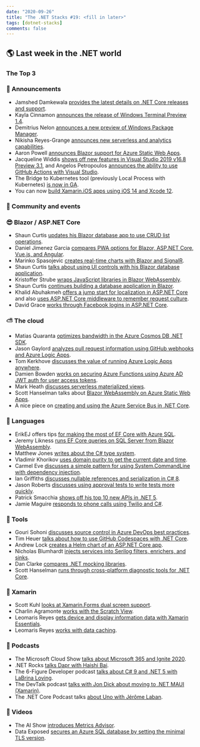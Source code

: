 ```yaml
---
date: "2020-09-26"
title: "The .NET Stacks #19: <fill in later>"
tags: [dotnet-stacks]
comments: false
---
```


## 🌎 Last week in the .NET world

### The Top 3

### 📢 Announcements

* Jamshed Damkewala [provides the latest details on .NET Core releases and support](https://devblogs.microsoft.com/dotnet/net-core-releases-and-support).
* Kayla Cinnamon [announces the release of Windows Terminal Preview 1.4](https://devblogs.microsoft.com/commandline/windows-terminal-preview-1-4-release).
* Demitrius Nelon [announces a new preview of Windows Package Manager](https://devblogs.microsoft.com/commandline/windows-package-manager-preview-v0-2-2521).
* Nikisha Reyes-Grange [announces new serverless and analytics capabilities](https://devblogs.microsoft.com/cosmosdb/ignite-2020-new-serverless-and-analytics-capabilities-announced).
* Aaron Powell [announces Blazor support for Azure Static Web Apps](https://devblogs.microsoft.com/aspnet/azure-static-web-apps-with-blazor).
* Jacqueline Widdis [shows off new features in Visual Studio 2019 v16.8 Preview 3.1](https://devblogs.microsoft.com/visualstudio/visual-studio-2019-v16-8-preview-3-1), and Angelos Petropoulos [announces the ability to use GitHub Actions with Visual Studio](https://devblogs.microsoft.com/visualstudio/using-github-actions-in-visual-studio-is-as-easy-as-right-click-and-publish).
* The Bridge to Kubernetes tool (previously Local Process with Kubernetes) [is now in GA](https://devblogs.microsoft.com/visualstudio/bridge-to-kubernetes-ga).
* You can now [build Xamarin.iOS apps using iOS 14 and Xcode 12](https://devblogs.microsoft.com/xamarin/ios-14-and-xcode-12-xamarin-ios).

### 📅 Community and events


### 😎 Blazor / ASP.NET Core

* Shaun Curtis [updates his Blazor database app to use CRUD list operations](https://www.codeproject.com/Articles/5280391/Building-a-Database-Application-in-Blazor-Part-5-V).
* Daniel Jimenez Garcia [compares PWA options for Blazor, ASP.NET Core, Vue.js, and Angular](https://www.dotnetcurry.com/aspnet-core/progressive-web-apps-blazor-vuejs-angular).
* Marinko Spasojevic [creates real-time charts with Blazor and SignalR](https://code-maze.com/creating-blazor-webassembly-signalr-charts/).
* Shaun Curtis [talks about using UI controls with his Blazor database application](https://www.codeproject.com/Articles/5280090/Building-a-Database-Application-in-Blazor-Part-4-U).
* Kristoffer Strube [wraps JavaScript libraries in Blazor WebAssembly](https://blog.elmah.io/wrapping-javascript-libraries-in-blazor-webassembly-wasm/).
* Shaun Curtis [continues building a database application in Blazor](https://www.codeproject.com/Articles/5279963/Building-a-Database-Application-in-Blazor-Part-3-C).
* Khalid Abuhakmeh [offers a jump start for localization in ASP.NET Core](https://khalidabuhakmeh.com/aspdotnet-core-localization-jump-start) and also [uses ASP.NET Core middleware to remember request culture](https://khalidabuhakmeh.com/remember-asdotnet-request-culture-using-middleware).
* David Grace [works through Facebook logins in ASP.NET Core](https://www.roundthecode.com/dotnet/allow-your-users-to-login-to-your-asp-net-core-app-through-facebook).

### ⛅ The cloud

* Matias Quaranta [optimizes bandwidth in the Azure Cosmos DB .NET SDK](https://devblogs.microsoft.com/cosmosdb/enable-content-response-on-write).
* Jason Gaylord [analyzes pull request information using GitHub webhooks and Azure Logic Apps](https://www.jasongaylord.com/blog/2020/09/24/github-pull-request-webhook-logic-app).
* Tom Kerkhove [discusses the value of running Azure Logic Apps anywhere](https://blog.tomkerkhove.be/2020/09/22/why-running-azure-logic-apps-anywhere-is-a-game-changer/).
* Damien Bowden [works on securing Azure Functions using Azure AD JWT auth for user access tokens](https://damienbod.com/2020/09/24/securing-azure-functions-using-azure-ad-jwt-bearer-token-authentication-for-user-access-tokens/).
* Mark Heath [discusses serverless materialized views](https://markheath.net/post/serverless-materialized-views).
* Scott Hanselman talks about [Blazor WebAssembly on Azure Static Web Apps](https://www.hanselman.com/blog/BlazorWebAssemblyOnAzureStaticWebApps.aspx).
* A nice piece on [creating and using the Azure Service Bus in .NET Core](https://www.pmichaels.net/2020/09/19/creating-and-using-an-azure-service-bus-in-net-core).

### 📔 Languages

* ErikEJ offers tips [for making the most of EF Core with Azure SQL](https://erikej.github.io/efcore/sqldb/2020/09/21/efcore-azure-sql-db.html).
* Jeremy Likness [runs EF Core queries on SQL Server from Blazor WebAssembly](https://blog.jeremylikness.com/blog/run-efcore-queries-against-sql-from-blazor-webassembly/).
* Matthew Jones [writes about the C# type system](https://exceptionnotfound.net/csharp-in-simple-terms-1-the-type-system).
* Vladimir Khorikov [uses domain purity to get the current date and time](https://enterprisecraftsmanship.com/posts/domain-model-purity-current-time/).
* Carmel Eve [discusses a simple pattern for using System.CommandLine with dependency injection](https://endjin.com/blog/2020/09/simple-pattern-for-using-system-commandline-with-dependency-injection.html).
* Ian Griffiths [discusses nullable references and serialization in C# 8](https://endjin.com/blog/2020/09/dotnet-csharp-8-nullable-references-serialization.html).
* Jason Roberts [discusses using approval tests to write tests more quickly](http://dontcodetired.com/blog/post/Approval-Tests-Write-Tests-More-Quickly).
* Patrick Smacchia [shows off his top 10 new APIs in .NET 5](https://blog.ndepend.com/top-10-net-5-0-new-apis/).
* Jamie Maguire [responds to phone calls using Twilio and C#](http://www.jamiemaguire.net/index.php/2020/09/19/responding-to-phone-calls-using-twilio-and-c/).

### 🔧 Tools

* Gouri Sohoni [discusses source control in Azure DevOps best practices](https://www.dotnetcurry.com/devops/source-control-azure-devops-best-practices).
* Tim Heuer [talks about how to use GitHub Codespaces with .NET Core](https://devblogs.microsoft.com/dotnet/using-github-codespaces-with-net-core).
* Andrew Lock [creates a Helm chart of an ASP.NET Core app](https://andrewlock.net/deploying-asp-net-core-applications-to-kubernetes-part-4-creating-a-helm-chart-for-an-aspnetcore-app/).
* Nicholas Blumhardt [injects services into Serilog filters, enrichers, and sinks](https://nblumhardt.com/2020/09/serilog-inject-dependencies/).
* Dan Clarke [compares .NET mocking libraries](https://www.danclarke.com/comparing-dotnet-mocking-libraries).
* Scott Hanselman [runs through cross-platform diagnostic tools for .NET Core](https://www.hanselman.com/blog/CrossPlatformDiagnosticToolsForNETCore.aspx).

### 📱 Xamarin

* Scott Kuhl [looks at Xamarin.Forms dual screen support](https://medium.com/@scottkuhl/dual-screen-in-xamarin-forms-33962b765c9).
* Charlin Agramonte [works with the Scratch View](https://xamgirl.com/scratch-view-in-xamarin-forms/).
* Leomaris Reyes [gets device and display information data with Xamarin Essentials](https://www.telerik.com/blogs/getting-device-display-information-data-xamarin-essentials).
* Leomaris Reyes [works with data caching](https://askxammy.com/learning-to-use-data-caching-in-xamarin-forms/).

### 🎤 Podcasts

* The Microsoft Cloud Show [talks about Microsoft 365 and Ignite 2020](https://www.microsoftcloudshow.com/podcast/Episodes/377-microsoft-365-ignite-2020-cvp-jeff-teper/).
* .NET Rocks [talks Dapr with Haishi Bai](https://www.dotnetrocks.com/default.aspx?ShowNum=1706).
* The 6-Figure Developer podcast [talks about C# 9 and .NET 5 with LaBrina Loving](https://6figuredev.com/podcast/episode-162-c-9-and-net-5-with-labrina-loving/).
* The DevTalk podcast [talks with Jon Dick about moving to .NET MAUI (Xamarin)](https://kerry.lothrop.de/devtalk-46-jon-dick/).
* The .NET Core Podcast talks [about Uno with Jérôme Laban](https://dotnetcore.show/episode-60-uno-platform-with-jerome-laban/).

### 🎥 Videos

* The AI Show [introduces Metrics Advisor](https://channel9.msdn.com/Shows/AI-Show/Introducing-Metrics-Advisor).
* Data Exposed [secures an Azure SQL database by setting the minimal TLS version](https://channel9.msdn.com/Shows/Data-Exposed/How-to-Secure-Azure-SQL-Database-by-Setting-Minimal-TLS-Version).
